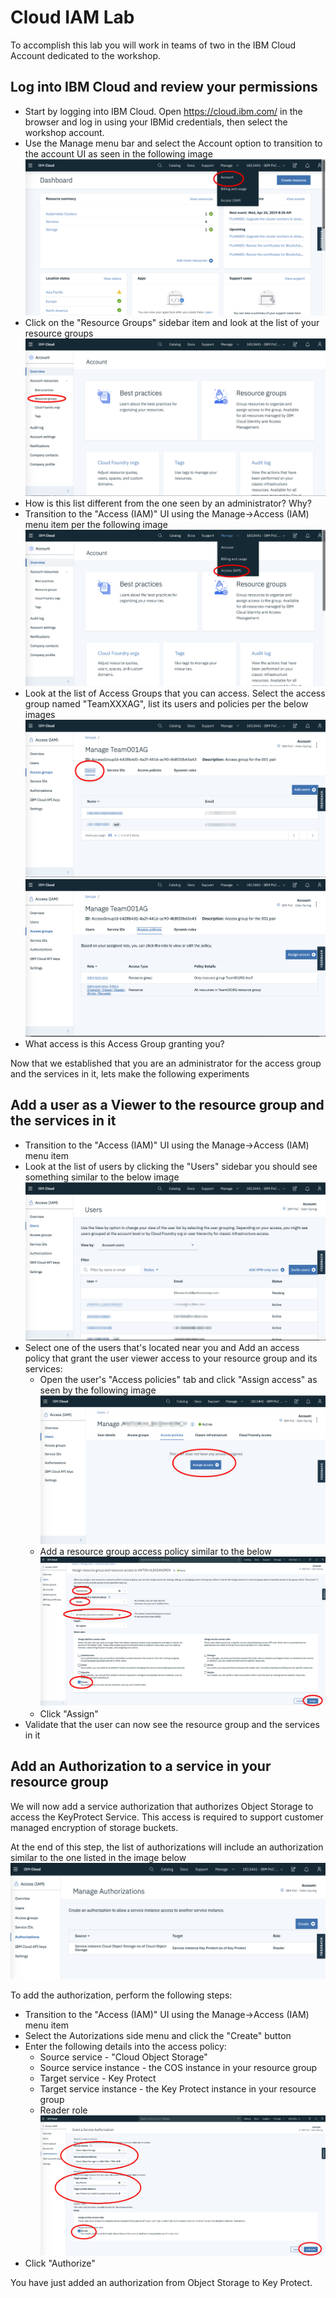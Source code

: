 # Cloud IAM Lab

To accomplish this lab you will work in teams of two in the IBM Cloud Account dedicated to the workshop. 

## Log into IBM Cloud and review your permissions 

- Start by logging into IBM Cloud. Open <https://cloud.ibm.com/> in the browser and log in     using your IBMid credentials, then select the workshop account.
- Use the Manage menu bar and select the Account option to transition to the account UI as seen in  the following image ![manage-acount-menu](manage-acount-menu.png)
- Click on the "Resource Groups" sidebar item and look at the list of your resource groups
  ![account-resource-groups](account-resource-groups.png)
- How is this list different from the one seen by an administrator? Why?
- Transition to the "Access (IAM)" UI using the Manage->Access (IAM) menu item per the 
  following image ![manage-access](manage-access.png)
- Look at the list of Access Groups that you can access. Select the access group named 
  "TeamXXXAG", list its users and policies per the below images
    ![team001ag-users](team001ag-users.png)
    ![team001ag-policies](team001ag-policies.png)
- What access is this Access Group granting you?


Now that we established that you are an administrator for the access group and the services in it, lets make the following experiments

## Add a user as a Viewer to the resource group and the services in it

- Transition to the "Access (IAM)" UI using the Manage->Access (IAM) menu item
- Look at the list of users by clicking the "Users" sidebar  you should see something similar to the below image ![users-list](users-list.png)
- Select one of the users that's located near you and Add an access policy that grant the 
  user viewer access to your resource group and its services:
    - Open the user's "Access policies" tab and click "Assign access" as seen by the 
      following image ![assign-access](assign-access.png)
    - Add a resource group access policy similar to the below ![access-policy](access-policy.png)
    - Click "Assign"
- Validate that the user can now see the resource group and the services in it 

## Add an Authorization to a service in your resource group

We will now add a service authorization that authorizes Object Storage to access the KeyProtect Service. This access is required to support customer managed encryption of storage buckets.

At the end of this step, the list of authorizations will include an authorization similar to the one listed in the image below ![autorizations-screen](autorizations-screen.png)

To add the authorization, perform the following steps:

- Transition to the "Access (IAM)" UI using the Manage->Access (IAM) menu item
- Select the Autorizations side menu and click the "Create" button
- Enter the following details into the access policy:
    - Source service - "Cloud Object Storage"
    - Source service instance - the COS instance in your resource group
    - Target service - Key Protect 
    - Target service instance - the Key Protect instance in your resource group
    - Reader role
![autorizations-cos-kps](autorizations-cos-kps.png)
- Click "Authorize" 

You have just added an authorization from Object Storage to Key Protect. 
